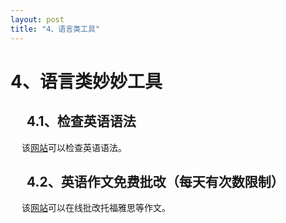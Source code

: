 ```yaml
---
layout: post
title: "4、语言类工具"
---
```


# 4、语言类妙妙工具

## &emsp; 4.1、检查英语语法 <br> 
&emsp; 该[网站](https://textgears.com/zh/check-grammar-online)可以检查英语语法。

## &emsp; 4.2、英语作文免费批改（每天有次数限制） <br> 
&emsp; 该[网站](https://www.essay.art/toefl)可以在线批改托福雅思等作文。
